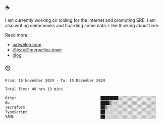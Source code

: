 ### ☕

I am currently working on tooling for the internet and promoting SRE. I am also writing some books and hoarding some data. I like thinking about time. 

Read more:

 - [natwelch.com](https://natwelch.com)
 - [@icco@merveilles.town](https://merveilles.town/@icco)
 - [blog](https://writing.natwelch.com)

### 🕒

<!--START_SECTION:waka-->

```txt
From: 15 November 2024 - To: 15 December 2024

Total Time: 49 hrs 13 mins

Other                                      ████████░░░░░░░░░░░░░░░░░   32.09 %
Go                                         ████▒░░░░░░░░░░░░░░░░░░░░   17.46 %
Terraform                                  ██▒░░░░░░░░░░░░░░░░░░░░░░   09.70 %
TypeScript                                 ██░░░░░░░░░░░░░░░░░░░░░░░   08.58 %
YAML                                       ██░░░░░░░░░░░░░░░░░░░░░░░   07.43 %
```

<!--END_SECTION:waka-->

